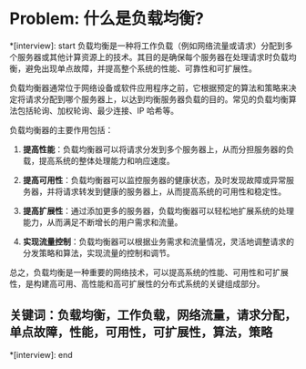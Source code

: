 # Problem: 什么是负载均衡?


*[interview]: start
负载均衡是一种将工作负载（例如网络流量或请求）分配到多个服务器或其他计算资源上的技术。其目的是确保每个服务器在处理请求时负载均衡，避免出现单点故障，并提高整个系统的性能、可靠性和可扩展性。

负载均衡器通常位于网络设备或软件应用程序之前，它根据预定的算法和策略来决定将请求分配到哪个服务器上，以达到均衡服务器负载的目的。常见的负载均衡算法包括轮询、加权轮询、最少连接、IP 哈希等。

负载均衡器的主要作用包括：

1. **提高性能**：负载均衡器可以将请求分发到多个服务器上，从而分担服务器的负载，提高系统的整体处理能力和响应速度。

2. **提高可用性**：负载均衡器可以监控服务器的健康状态，及时发现故障或异常服务器，并将请求转发到健康的服务器上，从而提高系统的可用性和稳定性。

3. **提高扩展性**：通过添加更多的服务器，负载均衡器可以轻松地扩展系统的处理能力，从而满足不断增长的用户需求和流量。

4. **实现流量控制**：负载均衡器可以根据业务需求和流量情况，灵活地调整请求的分发策略和算法，实现流量的控制和调节。

总之，负载均衡是一种重要的网络技术，可以提高系统的性能、可用性和可扩展性，是构建高可用、高性能和高可扩展性的分布式系统的关键组成部分。

## 关键词：负载均衡，工作负载，网络流量，请求分配，单点故障，性能，可用性，可扩展性，算法，策略
*[interview]: end
